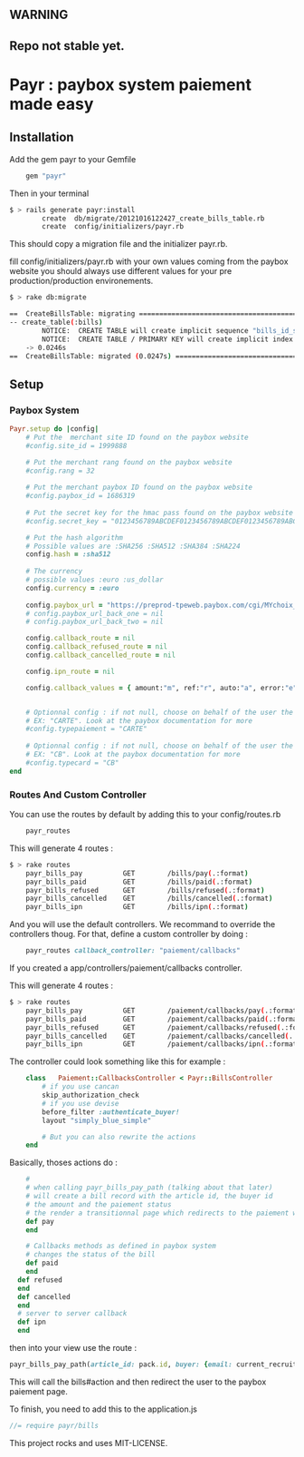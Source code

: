 ## WARNING

## Repo not stable yet.

# Payr : paybox system paiement made easy

## Installation

Add the gem payr to your Gemfile
```ruby
	gem "payr"
```

Then in your terminal

```sh
$ > rails generate payr:install
		create  db/migrate/20121016122427_create_bills_table.rb
		create  config/initializers/payr.rb
```
This should copy a migration file and the initializer payr.rb.

fill config/initializers/payr.rb with your own values coming from the paybox website 
you should always use different values for your pre production/production environements.

```sh
$ > rake db:migrate

==  CreateBillsTable: migrating ===============================================
-- create_table(:bills)
		NOTICE:  CREATE TABLE will create implicit sequence "bills_id_seq" for serial column "bills.id"
		NOTICE:  CREATE TABLE / PRIMARY KEY will create implicit index "bills_pkey" for table "bills"
   	-> 0.0246s
==  CreateBillsTable: migrated (0.0247s) ======================================
```

## Setup

### Paybox System
```ruby
Payr.setup do |config|
	# Put the  merchant site ID found on the paybox website
	#config.site_id = 1999888

	# Put the merchant rang found on the paybox website
	#config.rang = 32
	
	# Put the merchant paybox ID found on the paybox website
	#config.paybox_id = 1686319
	
	# Put the secret key for the hmac pass found on the paybox website
	#config.secret_key = "0123456789ABCDEF0123456789ABCDEF0123456789ABCDEF0123456789ABCDEF0123456789ABCDEF0123456789ABCDEF0123456789ABCDEF0123456789ABCDEF"

	# Put the hash algorithm
	# Possible values are :SHA256 :SHA512 :SHA384 :SHA224 
	config.hash = :sha512
	
	# The currency 
	# possible values :euro :us_dollar
	config.currency = :euro 
	
	config.paybox_url = "https://preprod-tpeweb.paybox.com/cgi/MYchoix_pagepaiement.cgi"
	# config.paybox_url_back_one = nil
	# config.paybox_url_back_two = nil

	config.callback_route = nil
	config.callback_refused_route = nil
	config.callback_cancelled_route = nil

	config.ipn_route = nil

	config.callback_values = { amount:"m", ref:"r", auto:"a", error:"e", signature:"k" }


	# Optionnal config : if not null, choose on behalf of the user the type of paiement. 
	# EX: "CARTE". Look at the paybox documentation for more
	#config.typepaiement = "CARTE"
	
	# Optionnal config : if not null, choose on behalf of the user the type of CARD. 
	# EX: "CB". Look at the paybox documentation for more
	#config.typecard = "CB"
end

```

### Routes And Custom Controller

You can use the routes by default by adding this to your config/routes.rb

```ruby
	payr_routes
```

This will generate 4 routes :

```sh
$ > rake routes
	payr_bills_pay          GET        /bills/pay(.:format)                payr/bills#pay
	payr_bills_paid         GET        /bills/paid(.:format)               payr/bills#paid
	payr_bills_refused      GET        /bills/refused(.:format)            payr/bills#refused
	payr_bills_cancelled    GET        /bills/cancelled(.:format)          payr/bills#cancelled
	payr_bills_ipn          GET        /bills/ipn(.:format)                payr/bills#ipn
```

And you will use the default controllers. 
We recommand to override the controllers thoug. For that, define a custom controller by doing :

```ruby
	payr_routes callback_controller: "paiement/callbacks" 
```

If you created a app/controllers/paiement/callbacks controller.

This will generate 4 routes :

```sh
$ > rake routes
	payr_bills_pay          GET        /paiement/callbacks/pay(.:format)                paiement/callbacks#pay
	payr_bills_paid         GET        /paiement/callbacks/paid(.:format)               paiement/callbacks#paid
	payr_bills_refused      GET        /paiement/callbacks/refused(.:format)            paiement/callbacks#refused
	payr_bills_cancelled    GET        /paiement/callbacks/cancelled(.:format)          paiement/callbacks#cancelled
	payr_bills_ipn          GET        /paiement/callbacks/ipn(.:format)                paiement/callbacks#ipn
```

The controller could look something like this for example :

```ruby
	class	Paiement::CallbacksController < Payr::BillsController
		# if you use cancan
		skip_authorization_check
		# if you use devise 
		before_filter :authenticate_buyer!
		layout "simply_blue_simple"

		# But you can also rewrite the actions
	end
```

Basically, thoses actions do :
```ruby
	#
	# when calling payr_bills_pay_path (talking about that later) 
	# will create a bill record with the article id, the buyer id
	# the amount and the paiement status
	# the render a transitionnal page which redirects to the paiement website
	def pay
	end

	# Callbacks methods as defined in paybox system 
	# changes the status of the bill
	def paid
	end
  def refused
  end
  def cancelled
  end
  # server to server callback
  def ipn
  end

```

then into your view use the route :

```ruby
payr_bills_pay_path(article_id: pack.id, buyer: {email: current_recruiter.email, id: current_recruiter.id }, total_price: pack.price.to_i*100)
```

This will call the bills#action and then redirect the user to the paybox paiement page.

To finish, you need to add this to the application.js

```javascript
//= require payr/bills
```

This project rocks and uses MIT-LICENSE.